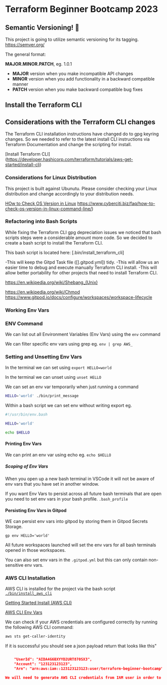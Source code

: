 # Terraform Beginner Bootcamp 2023

## Semantic Versioning! :mage:

This project is going to utilize semantic versioning for its tagging.
https://semver.org/

The general format:

 **MAJOR.MINOR.PATCH**, eg. 1.0.1

- **MAJOR** version when you make incompatible API changes
- **MINOR** version when you add functionality in a backward compatible manner
- **PATCH** version when you make backward compatible bug fixes


## Install the Terraform CLI

## Considerations with the Terraform CLI changes

The Terraform CLI installation instructions have changed do to gpg keyring changes. So we needed to refer to the latest install CLI instructions via Terraform Documentation and change the scripting for install.

[Install Terraform CLI] (https://developer.hashicorp.com/terraform/tutorials/aws-get-started/install-cli)


### Considerations for Linux Distribution

This project is built against Ubunutu. 
Please consider checking your Linux distribution and change accordingly to your distribution needs. 

[HOw to Check OS Version in Linux]()
https://www.cyberciti.biz/faq/how-to-check-os-version-in-linux-command-line/)

### Refactoring into Bash Scripts

While fixing the Terraform CLI gpg depreciation issues we noticed that bash scripts steps were a considerable amount more code. So we decided to create a bash script to install the Terraform CLI. 

This bash script is located here: [.bin/install_terraform_cli]

-This will keep the Gitpd Task file ([].gitpod.yml]) tidy. 
-This will allow us an easier time to debug and execute manually Terraform CLI install. 
-This will allow better portability for other projects that need to install Terraform CLI. 



https://en.wikipedia.org/wiki/Shebang_(Unix)

https://en.wikipedia.org/wiki/Chmod
https://www.gitpod.io/docs/configure/workspaces/workspace-lifecycle

### Working Env Vars

### ENV Command

We can list out all Environment Variables (Env Vars) using the `env` command

We can filter specific env vars using grep eg. `env | grep AWS_`

### Setting and Unsetting Env Vars

In the terminal we can set using `export HELLO=world`

In the terminal we can unset using `unset HELLO`

We can set an env var temporarily when just running a command

```sh
HELLO='world' ./bin/print_message
```

Within a bash script we can set env without writing export eg.

```sh
#!/usr/bin/env.bash

HELLO='world'

echo $HELLO
```  

#### Printing Env Vars

We can print an env var using echo eg. `echo $HELLO`

##### Scoping of Env Vars
 When you open up a new bash terminal in VSCode it will not be aware of env vars that you have set in another window. 

 If you want Env Vars to persist across all future bash terminals that are open you need to set env vars in your bash profile. `.bash_profile`


#### Persisting Env Vars in Gitpod

WE can persist env vars into gitpod by storing them in Gitpod Secrets Storage. 

```
gp env HELLO='world'
```

All future workspaces launched will set the env vars for all bash terminals opened in those workspaces. 

You can also set env vars in the `.gitpod.yml` but this can only contain non-sensitive env vars.


### AWS CLI Installation

AWS CLI is installed for the project via the bash script [`./bin/install_aws_cli`](./bin/install_aws_cli)

[Getting Started Install (AWS CLI)](https://docs.aws.amazon.com/cli/latest/userguide/getting-started-install.html)

[AWS CLI Env Vars](https://docs.aws.amazon.com/cli/latest/userguide/cli-configure-envvars.html)

We can check if your AWS credentials are configured correctly by running the following AWS CLI command:

```sh
aws sts get-caller-identity
```   
If it is successful you should see a json payload return that looks like this"

```json

    "UserId": "AIDA4G6BXYYD2URT870SX3",
    "Account": "123123123123",
    "Arn": "arn:aws:iam::123123123123:user/terraform-beginner-bootcamp"```

We will need to generate AWS CLI credentials from IAM user in order to us the aws CLI


